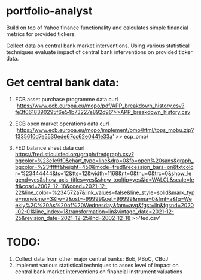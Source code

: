 # portfolio-analyst
Build on top of Yahoo finance functionality and calculates simple financial metrics for provided tickers.

Collect data on central bank market interventions. Using various statistical techniques evaluate impact of central bank interventions on provided ticker data.

# Get central bank data:
1. ECB asset purchase programme data
curl 'https://www.ecb.europa.eu/mopo/pdf/APP_breakdown_history.csv?fe3f0618390295f6e54b73227e892d96'>>APP_breakdown_history.csv

2. ECB open market operations data
curl 'https://www.ecb.europa.eu/mopo/implement/omo/html/tops_mobu.zip?1335610d7e5530ede67cc62e0441e33a' >> ecp_omo/

3. FED balance sheet data
curl https://fred.stlouisfed.org/graph/fredgraph.csv?bgcolor=%23e1e9f0&chart_type=line&drp=0&fo=open%20sans&graph_bgcolor=%23ffffff&height=450&mode=fred&recession_bars=on&txtcolor=%23444444&ts=12&tts=12&width=1168&nt=0&thu=0&trc=0&show_legend=yes&show_axis_titles=yes&show_tooltip=yes&id=WALCL&scale=left&cosd=2002-12-18&coed=2021-12-22&line_color=%234572a7&link_values=false&line_style=solid&mark_type=none&mw=3&lw=2&ost=-99999&oet=99999&mma=0&fml=a&fq=Weekly%2C%20As%20of%20Wednesday&fam=avg&fgst=lin&fgsnd=2020-02-01&line_index=1&transformation=lin&vintage_date=2021-12-25&revision_date=2021-12-25&nd=2002-12-18 >>'fed.csv'

# TODO:
1. Collect data from other major central banks: BoE, PBoC, CBoJ
2. Implemnt various statistical techniques to asses level of impact on central bank market interventions on financial instrument valuations
